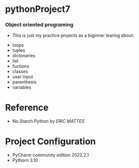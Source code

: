 # pythonProject7
### Object oriented programing
* This is just my practice projects as a biginner learing about:
 - loops
 - tuples
 - dictonaries
 - list
 - fuctions
 - classes
 - user input
 - parenthesis
 - variables
# Reference
* No.Starch.Python by *ERIC MATTES*
# Project Configuration
 - PyCharm community edition 2022.2.1
 - Pythorn 3.10
